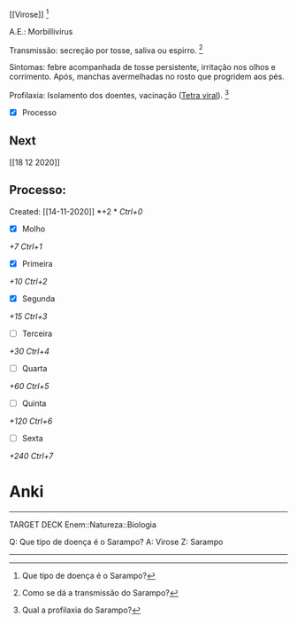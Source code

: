 [[Virose]] [^1]

[^1]: Que tipo de doença é o Sarampo?


A.E.: Morbillivirus

Transmissão: secreção por tosse, saliva ou espirro. [^2]

[^2]: Como se dá a transmissão do Sarampo?

Sintomas: febre acompanhada de tosse persistente, irritação nos olhos e corrimento. Após, manchas avermelhadas no rosto que progridem aos pés.

Profilaxia: Isolamento dos doentes, vacinação ([Tetra viral](Principais%20vacinas.md#Tetra%20viral)). [^3]

[^3]: Qual a profilaxia do Sarampo?

- [x] Processo 

## Next
[[18 12 2020]]
## Processo:
Created: [[14-11-2020]]
*+2 *  *Ctrl+0*
- [x] Molho  

*+7*  *Ctrl+1*

- [x] Primeira 

*+10*  *Ctrl+2*

- [x] Segunda

*+15*  *Ctrl+3*

- [ ] Terceira 

*+30*  *Ctrl+4*

- [ ] Quarta 

*+60*  *Ctrl+5*

- [ ] Quinta 

*+120*  *Ctrl+6*

- [ ] Sexta 

*+240*  *Ctrl+7*

# Anki


---

TARGET DECK
Enem::Natureza::Biologia

Q: Que tipo de doença é o Sarampo?
A: Virose
Z: Sarampo
<!--ID: 1606226127933-->

---
